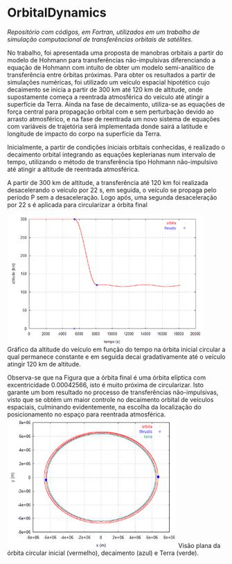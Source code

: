 # OrbitalDynamics


_Repositório com códigos, em Fortran, utilizados em um trabalho de simulação computacional de transferências orbitais de satélites._


No trabalho, foi apresentada uma proposta de manobras orbitais a partir do modelo de Hohmann para transferências não-impulsivas diferenciando a equação de Hohmann com intuito de obter um modelo semi-analítico de transferência entre órbitas próximas. Para obter os resultados a partir de simulações numéricas, foi utilizado um veículo espacial hipotético cujo decaimento se inicia a partir de 300 km até 120 km de altitude, onde supostamente começa a reentrada atmosférica do veículo até atingir a superfície da Terra. Ainda na fase de decaimento, utiliza-se as equações de força central para propagação orbital com e sem perturbação devido ao arrasto atmosférico, e na fase de reentrada um novo sistema de equações com variáveis de trajetória será implementada donde sairá a latitude e longitude de impacto do corpo na superfície da Terra.

Inicialmente, a partir de condições iniciais orbitais conhecidas, é realizado o decaimento orbital integrando as equações keplerianas num intervalo de tempo, utilizando o método de transferência tipo Hohmann não-impulsivo até atingir a altitude de reentrada atmosférica.

A partir de 300 km de altitude, a transferência até 120 km foi realizada desacelerando o veículo por 22 s, em seguida, o veículo se propaga pelo período P sem a desaceleração. Logo após, uma segunda desaceleração por 22 s é aplicada para circularizar a órbita final 


<img src="https://raw.githubusercontent.com/limadlp/OrbitalDynamics/main/orbital01.png" height="300">
Gráfico da altitude do veículo em função do tempo na órbita inicial circular a qual permanece constante e em seguida decai gradativamente até o veículo atingir 120 km de altitude.

<p></p>
Observa-se que na Figura que a órbita final é uma órbita elíptica com excentricidade 0.00042566, isto é muito próxima de circularizar. Isto garante um bom resultado no processo de transferências não-impulsivas, visto que se obtém um  maior controle no decaimento orbital de veículos espaciais, culminando evidentemente, na escolha da localização do posicionamento no espaço para reentrada atmosférica. 

<img src="https://raw.githubusercontent.com/limadlp/OrbitalDynamics/main/orbital02.png" height="300">
Visão plana da órbita circular inicial (vermelho), decaimento (azul) e Terra (verde).

